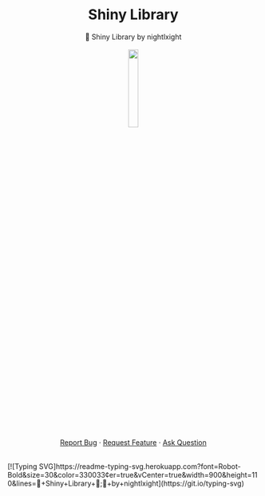   <h1 align="center">Shiny Library</h1>

  <p align="center">
    🤖 Shiny Library by nightlxight
    <br />
    <br />
    <img src="https://github.com/vimalverma558/vimalverma558/blob/v2/img/hello.gif" width="20%">
    <br />
    <a href="https://github.com/nightlxight/shiny-library/issues/new/choose">Report Bug</a>
    ·
    <a href="https://github.com/nightlxight/shiny-library/issues/new/choose">Request Feature</a>
    ·
    <a href="https://github.com/nightlxight/shiny-library/issues/new/choose">Ask Question</a>
  </p>
</p>

<br>
[![Typing SVG]https://readme-typing-svg.herokuapp.com?font=Robot-Bold&size=30&color=330033&center=true&vCenter=true&width=900&height=110&lines=🎉+Shiny+Library+🎉;🤖+by+nightlxight](https://git.io/typing-svg)

<br>